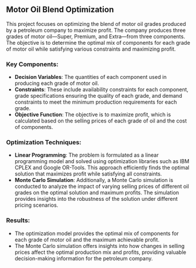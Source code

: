 
## Motor Oil Blend Optimization

This project focuses on optimizing the blend of motor oil grades produced by a petroleum company to maximize profit. The company produces three grades of motor oil—Super, Premium, and Extra—from three components. The objective is to determine the optimal mix of components for each grade of motor oil while satisfying various constraints and maximizing profit.

### Key Components:
- **Decision Variables**: The quantities of each component used in producing each grade of motor oil.
- **Constraints**: These include availability constraints for each component, grade specifications ensuring the quality of each grade, and demand constraints to meet the minimum production requirements for each grade.
- **Objective Function**: The objective is to maximize profit, which is calculated based on the selling prices of each grade of oil and the cost of components.

### Optimization Techniques:
- **Linear Programming**: The problem is formulated as a linear programming model and solved using optimization libraries such as IBM CPLEX and Google OR-Tools. This approach efficiently finds the optimal solution that maximizes profit while satisfying all constraints.
- **Monte Carlo Simulation**: Additionally, a Monte Carlo simulation is conducted to analyze the impact of varying selling prices of different oil grades on the optimal solution and maximum profits. The simulation provides insights into the robustness of the solution under different pricing scenarios.

### Results:
- The optimization model provides the optimal mix of components for each grade of motor oil and the maximum achievable profit.
- The Monte Carlo simulation offers insights into how changes in selling prices affect the optimal production mix and profits, providing valuable decision-making information for the petroleum company.
